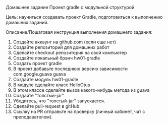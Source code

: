 Домашнее задание
Проект gradle с модульной структурой

Цель:
научиться создавать проект Gradle, подготовиться к выполнению домашних заданий.

Описание/Пошаговая инструкция выполнения домашнего задания:
1. Создайте аккаунт на github.com (если еще нет)
2. Создайте репозиторий для домашних работ
3. Сделайте checkout репозитория на свой компьютер
4. Создайте локальный бранч hw01-gradle
5. Создать проект gradle
6. В проект добавьте последнюю версию зависимости
com.google.guava
guava
7. Создайте модуль hw01-gradle
8. В модуле сделайте класс HelloOtus
9. В этом классе сделайте вызов какого-нибудь метода из guava
10. Создайте "толстый-jar"
11. Убедитесь, что "толстый-jar" запускается.
12. Сделайте pull-request в gitHub
13. Ссылку на PR отправьте на проверку (личный кабинет, чат с преподавателем).